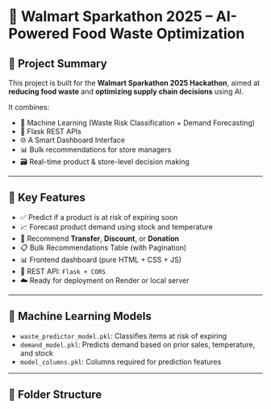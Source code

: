 # 🛒 Walmart Sparkathon 2025 – AI-Powered Food Waste Optimization

## 📌 Project Summary

This project is built for the **Walmart Sparkathon 2025 Hackathon**, aimed at **reducing food waste** and **optimizing supply chain decisions** using AI.

It combines:
- 🧠 Machine Learning (Waste Risk Classification + Demand Forecasting)
- 🔧 Flask REST APIs
- 🌐 A Smart Dashboard Interface
- 📊 Bulk recommendations for store managers
- 🗃️ Real-time product & store-level decision making

---

## 💼 Key Features

- ✅ Predict if a product is at risk of expiring soon
- 📈 Forecast product demand using stock and temperature
- 🔁 Recommend **Transfer**, **Discount**, or **Donation**
- 📋 Bulk Recommendations Table (with Pagination)
- 📊 Frontend dashboard (pure HTML + CSS + JS)
- 🔌 REST API: `Flask + CORS`
- ☁️ Ready for deployment on Render or local server

---

## 🧠 Machine Learning Models

- `waste_predictor_model.pkl`: Classifies items at risk of expiring
- `demand_model.pkl`: Predicts demand based on prior sales, temperature, and stock
- `model_columns.pkl`: Columns required for prediction features

---

## 📂 Folder Structure

